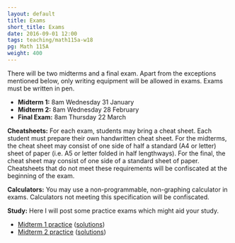 ```yaml
---
layout: default
title: Exams
short_title: Exams
date: 2016-09-01 12:00
tags: teaching/math115a-w18
pg: Math 115A
weight: 400
---
```


There will be two midterms and a final exam. Apart from the exceptions mentioned below, only writing equipment will be allowed in exams. Exams must be written in pen.

* __Midterm 1:__ 8am Wednesday 31 January
* __Midterm 2:__ 8am Wednesday 28 February
* __Final Exam:__ 8am Thursday 22 March

__Cheatsheets:__ For each exam, students may bring a cheat sheet. Each student must prepare their own handwritten cheat sheet. For the midterms, the cheat sheet may consist of one side of half a standard (A4 or letter) sheet of paper (i.e. A5 or letter folded in half lengthways). For the final, the cheat sheet may consist of one side of a standard sheet of paper. Cheatsheets that do not meet these requirements will be confiscated at the beginning of the exam.

__Calculators:__ You may use a non-programmable, non-graphing calculator in exams. Calculators not meeting this specification will be confiscated.

__Study:__ Here I will post some practice exams which might aid your study.

- [Midterm 1 practice](midterm1-practice.pdf) ([solutions](midterm1-practice-sols.pdf))
- [Midterm 2 practice](midterm2-practice.pdf) ([solutions](midterm2-practice-sols.pdf))
